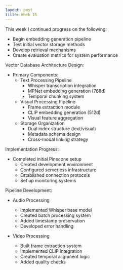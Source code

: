 ```yaml
---
layout: post
title: Week 15
---
```


This week I continued progress on the following:
- Begin embedding generation pipeline
- Test initial vector storage methods
- Develop retrieval mechanisms
- Create evaluation metrics for system performance

Vector Database Architecture Design:
- Primary Components:
  * Text Processing Pipeline
    - Whisper transcription integration
    - MPNet embedding generation (768d)
    - Temporal chunking system
  * Visual Processing Pipeline
    - Frame extraction module
    - CLIP embedding generation (512d)
    - Visual feature aggregation
  * Storage Organization
    - Dual index structure (text/visual)
    - Metadata schema design
    - Cross-modal linking strategy

Implementation Progress:
- Completed initial Pinecone setup
  * Created development environment
  * Configured serverless infrastructure
  * Established connection protocols
  * Set up monitoring systems

Pipeline Development:
- Audio Processing
  * Implemented Whisper base model
  * Created batch processing system
  * Added timestamp preservation
  * Developed error handling

- Video Processing
  * Built frame extraction system
  * Implemented CLIP integration
  * Created temporal alignment logic
  * Added quality checks

